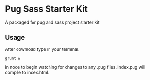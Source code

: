 # Pug Sass Starter Kit

A packaged for pug and sass project starter kit

## Usage

After download type in your terminal.

```
grunt w
```

in node to begin watching for changes to any .pug files. index.pug will compile to index.html.